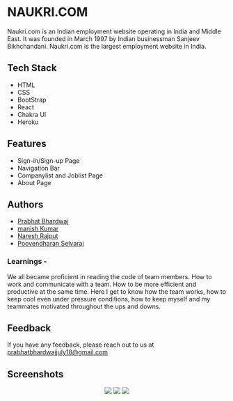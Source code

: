 # NAUKRI.COM
Naukri.com is an Indian employment website operating in India and Middle East. 
It was founded in March 1997 by Indian businessman Sanjeev Bikhchandani. 
Naukri.com is the largest employment website in India.




## Tech Stack
- HTML
- CSS
- BootStrap
- React
- Chakra UI
- Heroku





## Features

- Sign-in/Sign-up Page
- Navigation Bar
- Companylist and Joblist Page
- About Page



## Authors

- [Prabhat Bhardwaj](https://github.com/AWMprabhat)
- [manish Kumar](https://github.com/KManishY)
- [Naresh Rajput](https://github.com/nmewada)
- [Poovendharan Selvaraj](https://github.com/Poovendharanselvaraj)




### Learnings -
We all became proficient in reading the code of team members.
How to work and communicate with a team.
How to be more efficient and productive at the same time.
Here I get to know how the team works, how to keep cool even under pressure conditions,
how to keep myself and my teammates motivated throughout the ups and downs.



<!-- ## Deployment -->



## Feedback

If you have any feedback, please reach out to us at prabhatbhardwajjuly18@gmail.com


 ## Screenshots 
<div align="center">
  <img src="https://github.com/AWMprabhat/shiny-hydrant-7464/blob/master/src/utils/homepage.PNG"/>
  <img src="https://github.com/AWMprabhat/shiny-hydrant-7464/blob/master/src/utils/register.PNG"/>
  <img src="https://github.com/AWMprabhat/shiny-hydrant-7464/blob/master/src/utils/jobpage.PNG"/>
</div>
